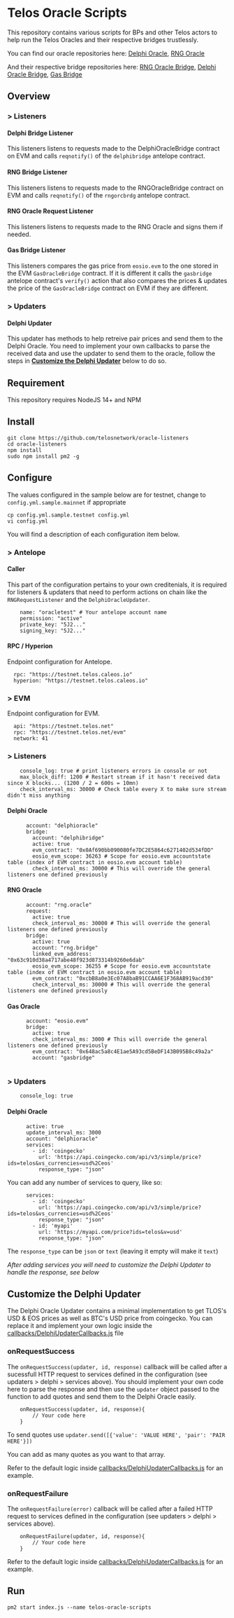 # Telos Oracle Scripts

This repository contains various scripts for BPs and other Telos actors to help run the Telos Oracles and their respective bridges trustlessly.

You can find our oracle repositories here: [Delphi Oracle](https://github.com/telosnetwork/delphioracle), [RNG Oracle](https://github.com/telosnetwork/telos-oracle-rng)

And their respective bridge repositories here: [RNG Oracle Bridge](https://github.com/telosnetwork/rng-oracle-bridge), [Delphi Oracle Bridge](https://github.com/telosnetwork/delphi-oracle-bridge), [Gas Bridge](https://github.com/telosnetwork/gas-oracle-bridge)

## Overview

### > Listeners

####   Delphi Bridge Listener

This listeners listens to requests made to the DelphiOracleBridge contract on EVM and calls `reqnotify()` of the `delphibridge` antelope contract.

####   RNG Bridge Listener

This listeners listens to requests made to the RNGOracleBridge contract on EVM and calls `reqnotify()` of the `rngorcbrdg` antelope contract.

####   RNG Oracle Request Listener

This listeners listens to requests made to the RNG Oracle and signs them if needed.

####   Gas Bridge Listener

This listeners compares the gas price from `eosio.evm` to the one stored in the EVM `GasOracleBridge` contract. If it is different it calls the `gasbridge` antelope contract's `verify()` action that also compares the prices & updates the price of the `GasOracleBridge` contract on EVM if they are different.

### > Updaters

####   Delphi Updater

This updater has methods to help retreive pair prices and send them to the Delphi Oracle. You need to implement your own callbacks to parse the received data and use the updater to send them to the oracle, follow the steps in **[Customize the Delphi Updater](https://github.com/telosnetwork/telos-oracle-scripts#customize-the-delphi-updater)** below to do so.

## Requirement

This repository requires NodeJS 14+ and NPM

## Install

```
git clone https://github.com/telosnetwork/oracle-listeners
cd oracle-listeners
npm install
sudo npm install pm2 -g
```

## Configure

The values configured in the sample below are for testnet, change to `config.yml.sample.mainnet` if appropriate

```
cp config.yml.sample.testnet config.yml
vi config.yml 
```
You will find a description of each configuration item below.

### > Antelope

#### Caller

This part of the configuration pertains to your own creditenials, it is required for listeners & updaters that need to perform actions on chain like the `RNGRequestListener` and the `DelphiOracleUpdater`.

```
    name: "oracletest" # Your antelope account name
    permission: "active" 
    private_key: "5J2..."
    signing_key: "5J2..."
```

#### RPC / Hyperion

Endpoint configuration for Antelope.


```
  rpc: "https://testnet.telos.caleos.io"
  hyperion: "https://testnet.telos.caleos.io"
```

### > EVM

Endpoint configuration for EVM.

```
  api: "https://testnet.telos.net"
  rpc: "https://testnet.telos.net/evm"
  network: 41
```

### > Listeners

```
    console_log: true # print listeners errors in console or not
    max_block_diff: 1200 # Restart stream if it hasn't received data since X blocks... (1200 / 2 = 600s = 10mn)
    check_interval_ms: 30000 # Check table every X to make sure stream didn't miss anything
```

#### Delphi Oracle

```
      account: "delphioracle"
      bridge:
        account: "delphibridge"
        active: true
        evm_contract: "0x0Af690bb090080fe7DC2E5864c6271402d534fDD"
        eosio_evm_scope: 36263 # Scope for eosio.evm accountstate table (index of EVM contract in eosio.evm account table)
        check_interval_ms: 30000 # This will override the general listeners one defined previously
```

#### RNG Oracle


```
      account: "rng.oracle"
      request:
        active: true
        check_interval_ms: 30000 # This will override the general listeners one defined previously
      bridge:
        active: true
        account: "rng.bridge"
        linked_evm_address: "0x63c910d38a4717abe48f923d873314b9260e6dab"
        eosio_evm_scope: 36255 # Scope for eosio.evm accountstate table (index of EVM contract in eosio.evm account table)
        evm_contract: "0xcbB8a0e3Ec07A8baB91CCAA6E1F368AB919acd30"
        check_interval_ms: 30000 # This will override the general listeners one defined previously

```

#### Gas Oracle

```
      account: "eosio.evm"
      bridge:
        active: true
        check_interval_ms: 3000 # This will override the general listeners one defined previously
        evm_contract: "0x648ac5a8c4E1ae5A93cd5BeDF143B095B8c49a2a"
        account: "gasbridge"
        
```

### > Updaters

```
    console_log: true
```

#### Delphi Oracle

```
      active: true
      update_interval_ms: 3000 
      account: "delphioracle"
      services:
        - id: 'coingecko'
          url: 'https://api.coingecko.com/api/v3/simple/price?ids=telos&vs_currencies=usd%2Ceos'
          response_type: "json"
```

You can add any number of services to query, like so:

```
      services:
        - id: 'coingecko'
          url: 'https://api.coingecko.com/api/v3/simple/price?ids=telos&vs_currencies=usd%2Ceos'
          response_type: "json"
        - id: 'myapi'
          url: 'https://myapi.com/price?ids=telos&v=usd'
          response_type: "json"
```

The `response_type` can be `json` or `text` (leaving it empty will make it `text`)

_After adding services you will need to customize the Delphi Updater to handle the response, see below_


## Customize the Delphi Updater

The Delphi Oracle Updater contains a minimal implementation to get TLOS's USD & EOS prices as well as BTC's USD price from coingecko. 
You can replace it and implement your own logic inside the [callbacks/DelphiUpdaterCallbacks.js](https://github.com/telosnetwork/telos-oracle-scripts/blob/master/src/callbacks/DelphiOracleCallbacks.js) file

### onRequestSuccess

The `onRequestSuccess(updater, id, response)` callback will be called after a sucessfull HTTP request to services defined in the configuration (see updaters > delphi > services above).
You should implement your own code here to parse the response and then use the `updater` object passed to the function to add quotes and send them to the Delphi Oracle easily. 

```
    onRequestSuccess(updater, id, response){
        // Your code here
    }
```

To send quotes use `updater.send([{'value': 'VALUE HERE', 'pair': 'PAIR HERE'}])`

You can add as many quotes as you want to that array.

Refer to the default logic inside [callbacks/DelphiUpdaterCallbacks.js](https://github.com/telosnetwork/telos-oracle-scripts/blob/master/src/callbacks/DelphiOracleCallbacks.js) for an example.

### onRequestFailure

The `onRequestFailure(error)` callback will be called after a failed HTTP request to services defined in the configuration (see updaters > delphi > services above).

```
    onRequestFailure(updater, id, response){
        // Your code here
    }
```

Refer to the default logic inside [callbacks/DelphiUpdaterCallbacks.js](https://github.com/telosnetwork/telos-oracle-scripts/blob/master/src/callbacks/DelphiOracleCallbacks.js) for an example.

## Run

```
pm2 start index.js --name telos-oracle-scripts
```
